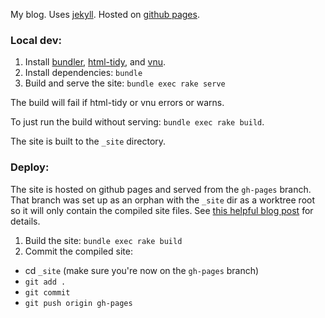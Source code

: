 My blog.
Uses [jekyll](https://jekyllrb.com/).
Hosted on [github pages](https://pages.github.com/).

### Local dev:

1. Install [bundler](https://bundler.io/), [html-tidy](http://www.html-tidy.org/), and [vnu](https://libraries.io/homebrew/vnu).
2. Install dependencies: `bundle`
3. Build and serve the site: `bundle exec rake serve`

The build will fail if html-tidy or vnu errors or warns.

To just run the build without serving: `bundle exec rake build`.

The site is built to the `_site` directory.

### Deploy:

The site is hosted on github pages and served from the `gh-pages` branch.
That branch was set up as an orphan with the `_site` dir as a worktree root so it will only contain the compiled site files.
See [this helpful blog post](https://sangsoonam.github.io/2019/02/08/using-git-worktree-to-deploy-github-pages.html) for details.

1. Build the site: `bundle exec rake build`
2. Commit the compiled site:
  * cd `_site` (make sure you're now on the `gh-pages` branch)
  * `git add .`
  * `git commit`
  * `git push origin gh-pages`
